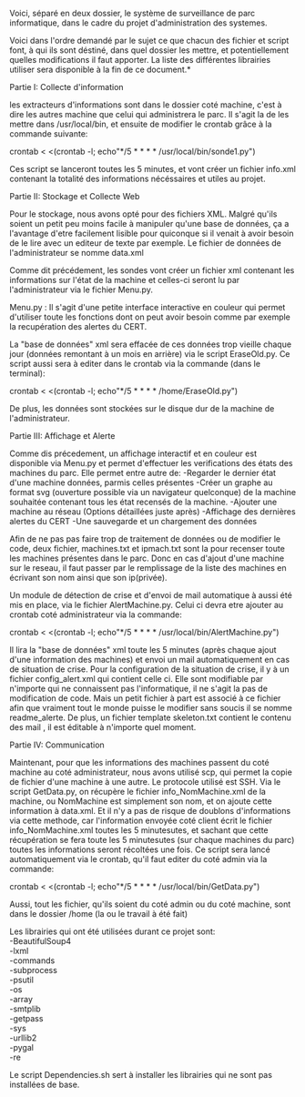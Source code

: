 
Voici, séparé en deux dossier, le système de surveillance de parc informatique, dans le cadre du projet
d'administration des systemes.

Voici dans l'ordre demandé par le sujet ce que chacun des fichier et script font, à qui ils sont déstiné, dans
quel dossier les mettre, et potentiellement quelles modifications il faut apporter. La liste des différentes
librairies utiliser sera disponible à la fin de ce document.*



Partie I: Collecte d'information

les extracteurs d'informations sont dans le dossier coté machine, c'est à dire les autres machine que celui
qui administrera le parc. Il s'agit la de les mettre dans /usr/local/bin, et ensuite de modifier le crontab grâce à la 
commande suivante:

crontab < <(crontab -l; echo"*/5 * * * * /usr/local/bin/sonde1.py")

Ces script se lanceront toutes les 5 minutes, et vont créer un fichier info.xml contenant la totalité des informations
nécéssaires et utiles au projet.





Partie II: Stockage et Collecte Web

Pour le stockage, nous avons opté pour des fichiers XML. Malgré qu'ils soient un petit peu moins facile à
manipuler qu'une base de données, ça a l'avantage d'etre facilement lisible pour quiconque si il venait
à avoir besoin de le lire avec un editeur de texte par exemple. Le fichier de données de l'administrateur se nomme data.xml

Comme dit précédement, les sondes vont créer un fichier xml contenant les informations sur l'état de la machine et
celles-ci seront lu par l'administrateur via le fichier Menu.py.

Menu.py : Il s'agit d'une petite interface interactive en couleur qui permet d'utiliser toute les fonctions dont on peut avoir besoin comme par exemple la recupération des alertes du CERT.


La "base de données" xml sera effacée de ces données trop vieille chaque jour (données remontant à un mois en arrière)
via le script EraseOld.py. Ce script aussi sera à editer dans le crontab via la commande (dans le terminal):

crontab < <(crontab -l; echo"*/5 * * * * /home/EraseOld.py")

De plus, les données sont stockées sur le disque dur de la machine de l'administrateur.






Partie III: Affichage et Alerte

Comme dis précedement, un affichage interactif et en couleur est disponible via
Menu.py et permet d'effectuer les verifications des états des machines du parc. 
Elle permet entre autre de:
	-Regarder le dernier état d'une machine données, parmis celles présentes
	-Créer un graphe au format svg (ouverture possible via un navigateur quelconque) de la machine souhaitée contenant tous les état recensés de la machine.
	-Ajouter une machine au réseau (Options détaillées juste après)
	-Affichage des dernières alertes du CERT
	-Une sauvegarde et un chargement des données

Afin de ne pas pas faire trop de traitement de données ou de modifier le code, deux fichier, machines.txt et ipmach.txt sont
la pour recenser toute les machines présentes dans le parc. Donc en cas d'ajout d'une machine sur le reseau, il faut passer
par le remplissage de la liste des machines en écrivant son nom ainsi que son ip(privée).

Un module de détection de crise et d'envoi de mail automatique à aussi été mis en place, via le fichier AlertMachine.py.
Celui ci devra etre ajouter au crontab coté administrateur via la commande:

crontab < <(crontab -l; echo"*/5 * * * * /usr/local/bin/AlertMachine.py")

Il lira la "base de données" xml toute les 5 minutes (après chaque ajout d'une information des machines) et envoi un mail
automatiquement en cas de situation de crise. Pour la configuration de la situation de crise, il y à un fichier 
config_alert.xml qui contient celle ci. Elle sont modifiable par n'importe qui ne connaissent pas l'informatique, il ne
s'agit la pas de modification de code. Mais un petit fichier à part est associé à ce fichier afin que vraiment tout le
monde puisse le modifier sans soucis il se nomme readme_alerte. De plus, un fichier template skeleton.txt contient le contenu
des mail , il est éditable à n'importe quel moment.





Partie IV: Communication

Maintenant, pour que les informations des machines passent du coté machine au coté administrateur, nous avons utilisé scp, qui
permet la copie de fichier d'une machine à une autre.
Le protocole utilisé est SSH. 
Via le script GetData.py, on récupère le fichier info_NomMachine.xml de la machine, ou NomMachine est simplement son nom, et on ajoute cette information à data.xml. 
Et il n'y a pas de risque de doublons d'informations via cette methode, car l'information envoyée coté client écrit le fichier
info_NomMachine.xml toutes les 5 minutesutes, et sachant que cette récupération se fera toute les 5 minutesutes
(sur chaque machines du parc) toutes les informations seront récoltées une fois. Ce script sera lancé automatiquement
via le crontab, qu'il faut editer du coté admin via la commande:

crontab < <(crontab -l; echo"*/5 * * * * /usr/local/bin/GetData.py")

Aussi, tout les fichier, qu'ils soient du coté admin ou du coté machine, sont dans le dossier /home
(la ou le travail à été fait)



Les librairies qui ont été utilisées durant ce projet sont:  
	-BeautifulSoup4  
	-lxml  
	-commands  
	-subprocess  
	-psutil  
	-os  
	-array  
	-smtplib   
	-getpass   
	-sys  
	-urllib2  
	-pygal  
	-re  

Le script Dependencies.sh sert à installer les librairies qui ne sont pas installées de base.
